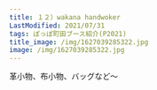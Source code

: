 ```yaml
---
title: １２）wakana handwoker
LastModified: 2021/07/31
tags: ぽっぽ町田ブース紹介(P2021)
title_image: /img/1627039285322.jpg
image: /img/1627039285322.jpg
---
```

革小物、布小物、バッグなど～